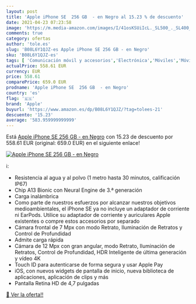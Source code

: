```yaml
---
layout: post
title: 'Apple iPhone SE  256 GB  - en Negro al 15.23 % de descuento'
date: 2021-04-23 07:23:58
image: 'https://m.media-amazon.com/images/I/41osKSUiIcL._SL500_._SL400_.jpg'
comments: true
category: ofertas
author: 'tole.es'
slug: 'B08L6Y1QJZ-es Apple iPhone SE 256 GB - en Negro'
sku: 'B08L6Y1QJZ-es'
tags: [ 'Comunicación móvil y accesorios','Electrónica','Móviles','Móviles y smartphones libres','apple','iphone', ]
actualPrice: 558.61 EUR
currency: EUR
price: 558.61
comparePrice: 659.0 EUR
prodname: 'Apple iPhone SE  256 GB  - en Negro'
country: 'es'
flag: '🇪🇸'
brand: 'Apple'
buyurl: 'https://www.amazon.es/dp/B08L6Y1QJZ/?tag=tolees-21'
descuento: '15.23'
average: '583.959999999999'
---
```


Está [Apple iPhone SE  256 GB  - en Negro](https://www.amazon.es/dp/B08L6Y1QJZ/?tag=tolees-21) con 15.23 de descuento por 558.61 EUR (original: 659.0 EUR) en el siguiente enlace!

[![Apple iPhone SE  256 GB  - en Negro](https://m.media-amazon.com/images/I/41osKSUiIcL._SL500_._SL400_.jpg)](https://www.amazon.es/dp/B08L6Y1QJZ/?tag=tolees-21)

ℹ️:

- Resistencia al agua y al polvo (1 metro hasta 30 minutos, calificación IP67)
- Chip A13 Bionic con Neural Engine de 3.ª generación
- Carga inalámbrica
- Como parte de nuestros esfuerzos por alcanzar nuestros objetivos medioambientales, el iPhone SE ya no incluye un adaptador de corriente ni EarPods. Utilice su adaptador de corriente y auriculares Apple existentes o compre estos accesorios por separado
- Cámara frontal de 7 Mpx con modo Retrato, Iluminación de Retratos y Control de Profundidad
- Admite carga rápida
- Cámara de 12 Mpx con gran angular, modo Retrato, Iluminación de Retratos, Control de Profundidad, HDR Inteligente de última generación y vídeo 4K
- Touch ID para autenticarse de forma segura y usar Apple Pay
- iOS, con nuevos widgets de pantalla de inicio, nueva biblioteca de aplicaciones, aplicación de clips y más
- Pantalla Retina HD de 4,7 pulgadas

[🛒 Ver la oferta!!](https://www.amazon.es/dp/B08L6Y1QJZ/?tag=tolees-21)
